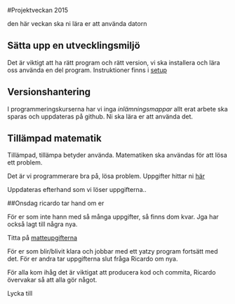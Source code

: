 #Projektveckan 2015

den här veckan ska ni lära er att använda datorn

## Sätta upp en utvecklingsmiljö

Det är viktigt att ha rätt program och rätt version, vi ska installera och lära oss använda en del program.
Instruktioner finns i [setup](./setup.md)


## Versionshantering

I programmeringskurserna har vi inga *inlämningsmappar* allt erat arbete ska sparas och uppdateras på github.
Ni ska lära er att använda det.


## Tillämpad matematik

Tillämpad, tillämpa betyder använda. Matematiken ska användas för att lösa ett problem.

Det är vi programmerare bra på, lösa problem. Uppgifter hittar ni [här](./math.md)

Uppdateras efterhand som vi löser uppgifterna..


##Onsdag ricardo tar hand om er

För er som inte hann med så många uppgifter, så finns dom kvar. Jga har också lagt till några nya.

Titta på [matteupgifterna](./math.md)

För er som blir/blivit klara och jobbar med ett yatzy program fortsätt med det.
För er andra tar uppgifterna slut fråga Ricardo om nya.

För alla kom ihåg det är viktigat att producera kod och commita, Ricardo övervakar så att alla gör något.

Lycka till




